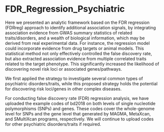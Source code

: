 # FDR_Regression_Psychiatric
Here we presented an analytic framework based on the FDR regression (FDRreg) approach to identify additional association signals, by integrating association evidence from GWAS summary statistics of related traits/disorders, and a wealth of biological information, which may be derived from real experimental data. For instance, the regression model could incorporate evidence from drug targets or animal models. This statistical method not only effectively controlled the false discovery rate, but also extracted association evidence from multiple correlated traits related to the target phenotype. This significantly increased the likelihood of discovering novel risk loci or associated genes/pathways. 

We first applied the strategy to investigate several common types of psychiatric disorders/traits, while this proposed strategy holds the potential for discovering risk loci/genes in other complex diseases. 

For conducting false discovery rate (FDR) regression analysis, we have uploaded the example codes of bd2018 on both levels of single nucleotide polymorphisms (SNPs) and genes. These codes cover the whole-genome level for SNPs and the gene level that generated by MAGMA, MetaXcan, and SMultiXcan programs, respectively. We will continue to upload codes for other psychiatric disorders/traits if required.  
